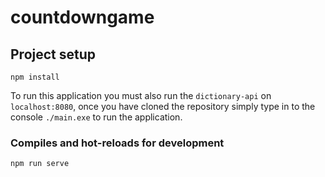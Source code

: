 # countdowngame

## Project setup
```
npm install
```
To run this application you must also run the `dictionary-api` on `localhost:8080`, once you have cloned the repository simply type in to the console `./main.exe` to run the application.

### Compiles and hot-reloads for development
```
npm run serve
```